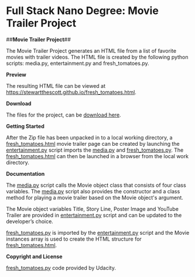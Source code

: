 # **Full Stack Nano Degree: Movie Trailer Project**

##**Movie Trailer Project**##

The Movie Trailer Project generates an HTML file from a list of
favorite movies with trailer videos. The HTML file is created by the following python
scripts: media.py, entertainment.py and fresh_tomatoes.py. 

**Preview**

The resulting HTML file can be viewed at https://stewartthescott.github.io/fresh_tomatoes.html.

**Download**

The files for the project, can be [download here](https://stewartthescott.github.io/download/StewarttheScott.github.io-master.zip).

**Getting Started**

After the Zip file has been unpacked in to a local working directory, a [fresh_tomatoes.html](https://stewartthescott.github.io/fresh_tomatoes.html)
movie trailer page can be created by launching the [entertainment.py](https://github.com/StewarttheScott/StewarttheScott.github.io/blob/master/entertainment_center.py)
script imports the [media.py](https://github.com/StewarttheScott/StewarttheScott.github.io/blob/master/media.py) and [fresh_tomatoes.py](https://github.com/StewarttheScott/StewarttheScott.github.io/blob/master/fresh_tomatoes.py). The [fresh_tomatoes.html](https://stewartthescott.github.io/fresh_tomatoes.html) can then be launched in a browser from the local work directory.

**Documentation**

The [media.py](https://github.com/StewarttheScott/StewarttheScott.github.io/blob/master/media.py) script calls 
the Movie object class that consists of four class variables. The [media.py](https://github.com/StewarttheScott/StewarttheScott.github.io/blob/master/media.py) script also provides the
constructor and a class method for playing a movie trailer based on the Movie object's argument. 

The Movie object variables Title, Story Line, Poster Image and YouTube Trailer are provided in [entertainment.py](https://github.com/StewarttheScott/StewarttheScott.github.io/blob/master/entertainment_center.py) 
script and can be updated to the developer’s choice.

[fresh_tomatoes.py](https://github.com/StewarttheScott/StewarttheScott.github.io/blob/master/fresh_tomatoes.py) is imported by the [entertainment.py](https://github.com/StewarttheScott/StewarttheScott.github.io/blob/master/entertainment_center.py) 
script and the Movie instances array is used to create the HTML structure for [fresh_tomatoes.html](https://stewartthescott.github.io/fresh_tomatoes.html).

**Copyright and License**

[fresh_tomatoes.py](https://github.com/StewarttheScott/StewarttheScott.github.io/blob/master/fresh_tomatoes.py) code provided by Udacity.


 

